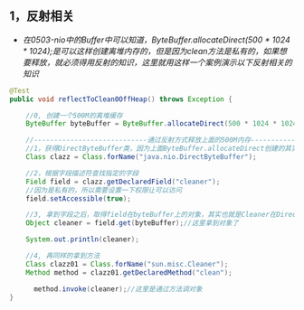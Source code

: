 ## 1，反射相关

* *在0503-nio中的Buffer中可以知道，ByteBuffer.allocateDirect(500 * 1024 * 1024);是可以这样创建离堆内存的，但是因为clean方法是私有的，如果想要释放，就必须得用反射的知识，这里就用这样一个案例演示以下反射相关的知识*

```java
@Test
public void reflectToClean0OffHeap() throws Exception {

    //0, 创建一个500M的离堆缓存
    ByteBuffer byteBuffer = ByteBuffer.allocateDirect(500 * 1024 * 1024);

    //----------------------------通过反射方式释放上面的500M内存----------------------------------
    //1，获得DirectByteBuffer类，因为上面ByteBuffer.allocateDirect创建的其实就是DirectByteBuffer类类
    Class clazz = Class.forName("java.nio.DirectByteBuffer");

    //2，根据字段描述符查找指定的字段
    Field field = clazz.getDeclaredField("cleaner");
    //因为是私有的，所以需要设置一下权限让可以访问
    field.setAccessible(true);

    //3, 拿到字段之后，取得field在byteBuffer上的对象，其实也就是Cleaner在DirectByteBuffer的实例
    Object cleaner = field.get(byteBuffer);//这里拿到对象了

    System.out.println(cleaner);

    //4, 再同样的拿到方法
    Class clazz01 = Class.forName("sun.misc.Cleaner");
    Method method = clazz01.getDeclaredMethod("clean");

      method.invoke(cleaner);//这里是通过方法调对象
}
```